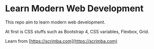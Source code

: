 # Learn Modern Web Development

This repo aim to learn modern web development.

At first is CSS stuffs such as Bootstrap 4, CSS variables, Flexbox, Grid.

Learn from [https://scrimba.com](https://scrimba.com)
